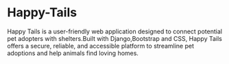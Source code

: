 # Happy-Tails
Happy Tails is a user-friendly web application designed to connect potential pet adopters with shelters.Built with Django,Bootstrap and CSS, Happy Tails offers a secure, reliable, and accessible platform to streamline pet adoptions and help animals find loving homes.
